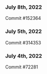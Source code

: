 ### July 8th, 2022

Commit #152364

### July 5th, 2022

Commit #314353


### July 4th, 2022

Commit #72281
